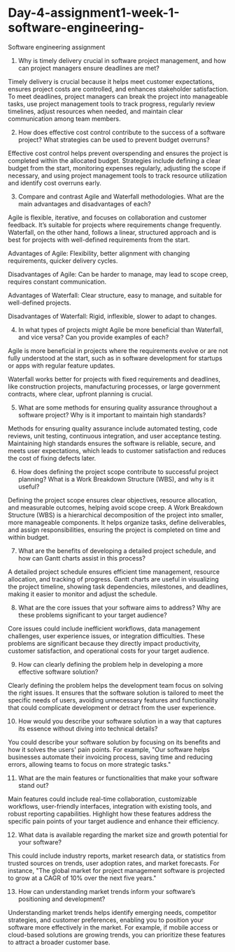 # Day-4-assignment1-week-1-software-engineering-
Software engineering assignment 

1. Why is timely delivery crucial in software project management, and how can project managers ensure deadlines are met?

Timely delivery is crucial because it helps meet customer expectations, ensures project costs are controlled, and enhances stakeholder satisfaction. To meet deadlines, project managers can break the project into manageable tasks, use project management tools to track progress, regularly review timelines, adjust resources when needed, and maintain clear communication among team members.



2. How does effective cost control contribute to the success of a software project? What strategies can be used to prevent budget overruns?

Effective cost control helps prevent overspending and ensures the project is completed within the allocated budget. Strategies include defining a clear budget from the start, monitoring expenses regularly, adjusting the scope if necessary, and using project management tools to track resource utilization and identify cost overruns early.



3. Compare and contrast Agile and Waterfall methodologies. What are the main advantages and disadvantages of each?

Agile is flexible, iterative, and focuses on collaboration and customer feedback. It’s suitable for projects where requirements change frequently. Waterfall, on the other hand, follows a linear, structured approach and is best for projects with well-defined requirements from the start.

Advantages of Agile: Flexibility, better alignment with changing requirements, quicker delivery cycles.

Disadvantages of Agile: Can be harder to manage, may lead to scope creep, requires constant communication.

Advantages of Waterfall: Clear structure, easy to manage, and suitable for well-defined projects.

Disadvantages of Waterfall: Rigid, inflexible, slower to adapt to changes.




4. In what types of projects might Agile be more beneficial than Waterfall, and vice versa? Can you provide examples of each?

Agile is more beneficial in projects where the requirements evolve or are not fully understood at the start, such as in software development for startups or apps with regular feature updates.

Waterfall works better for projects with fixed requirements and deadlines, like construction projects, manufacturing processes, or large government contracts, where clear, upfront planning is crucial.



5. What are some methods for ensuring quality assurance throughout a software project? Why is it important to maintain high standards?

Methods for ensuring quality assurance include automated testing, code reviews, unit testing, continuous integration, and user acceptance testing. Maintaining high standards ensures the software is reliable, secure, and meets user expectations, which leads to customer satisfaction and reduces the cost of fixing defects later.



6. How does defining the project scope contribute to successful project planning? What is a Work Breakdown Structure (WBS), and why is it useful?

Defining the project scope ensures clear objectives, resource allocation, and measurable outcomes, helping avoid scope creep. A Work Breakdown Structure (WBS) is a hierarchical decomposition of the project into smaller, more manageable components. It helps organize tasks, define deliverables, and assign responsibilities, ensuring the project is completed on time and within budget.



7. What are the benefits of developing a detailed project schedule, and how can Gantt charts assist in this process?

A detailed project schedule ensures efficient time management, resource allocation, and tracking of progress. Gantt charts are useful in visualizing the project timeline, showing task dependencies, milestones, and deadlines, making it easier to monitor and adjust the schedule.



8. What are the core issues that your software aims to address? Why are these problems significant to your target audience?

Core issues could include inefficient workflows, data management challenges, user experience issues, or integration difficulties. These problems are significant because they directly impact productivity, customer satisfaction, and operational costs for your target audience.



9. How can clearly defining the problem help in developing a more effective software solution?

Clearly defining the problem helps the development team focus on solving the right issues. It ensures that the software solution is tailored to meet the specific needs of users, avoiding unnecessary features and functionality that could complicate development or detract from the user experience.



10. How would you describe your software solution in a way that captures its essence without diving into technical details?



You could describe your software solution by focusing on its benefits and how it solves the users' pain points. For example, "Our software helps businesses automate their invoicing process, saving time and reducing errors, allowing teams to focus on more strategic tasks."


11. What are the main features or functionalities that make your software stand out?



Main features could include real-time collaboration, customizable workflows, user-friendly interfaces, integration with existing tools, and robust reporting capabilities. Highlight how these features address the specific pain points of your target audience and enhance their efficiency.


12. What data is available regarding the market size and growth potential for your software?



This could include industry reports, market research data, or statistics from trusted sources on trends, user adoption rates, and market forecasts. For instance, "The global market for project management software is projected to grow at a CAGR of 10% over the next five years."


13. How can understanding market trends inform your software’s positioning and development?



Understanding market trends helps identify emerging needs, competitor strategies, and customer preferences, enabling you to position your software more effectively in the market. For example, if mobile access or cloud-based solutions are growing trends, you can prioritize these features to attract a broader customer base.
